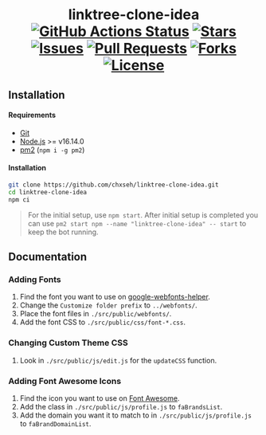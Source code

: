 <div align="center">
<h1>linktree-clone-idea<br>
<a href="https://github.com/chxseh/linktree-clone-idea/actions/workflows/linter.yml"><img alt="GitHub Actions Status" src="https://github.com/chxseh/linktree-clone-idea/actions/workflows/linter.yml/badge.svg"></a>
<a href="https://github.com/chxseh/linktree-clone-idea/stargazers"><img alt="Stars" src="https://img.shields.io/github/stars/chxseh/linktree-clone-idea"></a>
<a href="https://github.com/chxseh/linktree-clone-idea/issues"><img alt="Issues" src="https://img.shields.io/github/issues/chxseh/linktree-clone-idea"></a>
<a href="https://github.com/chxseh/linktree-clone-idea/pulls"><img alt="Pull Requests" src="https://img.shields.io/github/issues-pr/chxseh/linktree-clone-idea"></a>
<a href="https://github.com/chxseh/linktree-clone-idea/network"><img alt="Forks" src="https://img.shields.io/github/forks/chxseh/linktree-clone-idea"></a>
<a href="https://github.com/chxseh/linktree-clone-idea/blob/main/LICENSE.md"><img alt="License" src="https://img.shields.io/github/license/chxseh/linktree-clone-idea"></a>
</h1></div>

## Installation

#### Requirements  
- [Git](https://git-scm.com/)
- [Node.js](https://nodejs.org/) >= v16.14.0
- [pm2](https://www.npmjs.com/package/pm2) (`npm i -g pm2`)

#### Installation

```bash
git clone https://github.com/chxseh/linktree-clone-idea.git
cd linktree-clone-idea
npm ci
```
> For the initial setup, use `npm start`. After initial setup is completed you can use `pm2 start npm --name "linktree-clone-idea" -- start` to keep the bot running.

## Documentation

### Adding Fonts
1. Find the font you want to use on [google-webfonts-helper](https://google-webfonts-helper.herokuapp.com/).
2. Change the `Customize folder prefix` to `../webfonts/`.
3. Place the font files in `./src/public/webfonts/`.
4. Add the font CSS to `./src/public/css/font-*.css`.

### Changing Custom Theme CSS
1. Look in `./src/public/js/edit.js` for the `updateCSS` function.

### Adding Font Awesome Icons
1. Find the icon you want to use on [Font Awesome](https://fontawesome.com/v5/cheatsheet/free/brands).
2. Add the class in `./src/public/js/profile.js` to `faBrandsList`.
3. Add the domain you want it to match to in `./src/public/js/profile.js` to `faBrandDomainList`.
